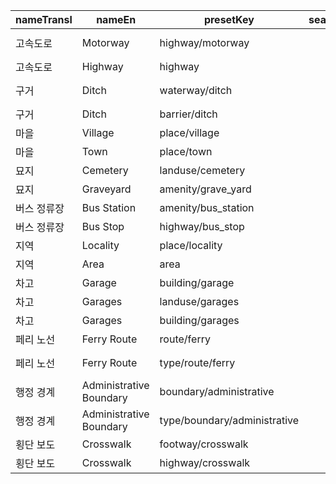 |nameTransl|nameEn|presetKey|searchable|icon|tags0|tags1|tags2|tags3|tags4|geometryArea|geometryLine|geometryPoint|geometryVertex|geometryRelation|
| ------ | ------ | ------ | ------ | ------ | ------ | ------ | ------ | ------ | ------ | ------ | ------ | ------ | ------ | ------ |
|고속도로|Motorway|highway/motorway| |highway-motorway|highway=motorway| | | | | |line| | | |
|고속도로|Highway|highway| | |highway=*| | | | |area|line|point|vertex| |
|구거|Ditch|waterway/ditch| |waterway-ditch|waterway=ditch| | | | | |line| | | |
|구거|Ditch|barrier/ditch| | |barrier=ditch| | | | |area|line| | | |
|마을|Village|place/village| |village|place=village| | | | |area| |point| | |
|마을|Town|place/town| |town|place=town| | | | |area| |point| | |
|묘지|Cemetery|landuse/cemetery| |cemetery|landuse=cemetery| | | | |area| | | | |
|묘지|Graveyard|amenity/grave_yard| |cemetery|amenity=grave_yard| | | | |area| |point| | |
|버스 정류장|Bus Station|amenity/bus_station| |bus|amenity=bus_station| | | | |area| |point| | |
|버스 정류장|Bus Stop|highway/bus_stop| |bus|highway=bus_stop| | | | | | |point|vertex| |
|지역|Locality|place/locality| |marker|place=locality| | | | |area| |point| | |
|지역|Area|area| | |area=yes| | | | |area| | | | |
|차고|Garage|building/garage| |warehouse|building=garage| | | | |area| |point| | |
|차고|Garages|landuse/garages| | |landuse=garages| | | | |area| | | | |
|차고|Garages|building/garages| |warehouse|building=garages| | | | |area| |point| | |
|페리 노선|Ferry Route|route/ferry| |ferry|route=ferry| | | | | |line| | | |
|페리 노선|Ferry Route|type/route/ferry| |route-ferry|type=route|route=ferry| | | | | | | |relation|
|행정 경계|Administrative Boundary|boundary/administrative| | |boundary=administrative| | | | | |line| | | |
|행정 경계|Administrative Boundary|type/boundary/administrative| |boundary|type=boundary|boundary=administrative| | | | | | | |relation|
|횡단 보도|Crosswalk|footway/crosswalk| | |highway=footway|footway=crossing|crossing=zebra| | | |line| | | |
|횡단 보도|Crosswalk|highway/crosswalk| | |highway=crossing|crossing=zebra| | | | | | |vertex| |
